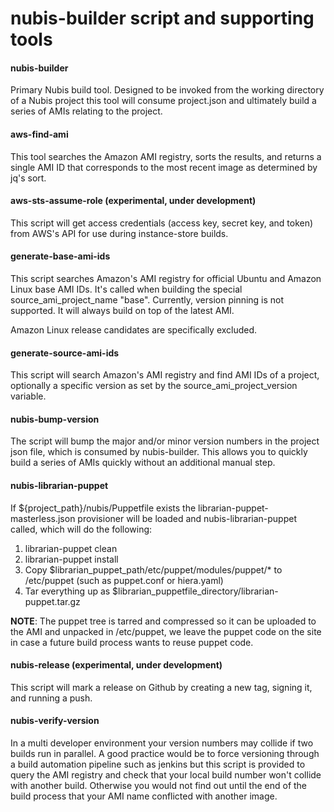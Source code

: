 nubis-builder script and supporting tools
=========================================

#### nubis-builder ####
Primary Nubis build tool. Designed to be invoked from the working directory of a Nubis project this tool will 
consume project.json and ultimately build a series of AMIs relating to the project.

#### aws-find-ami ####
This tool searches the Amazon AMI registry, sorts the results, and returns a single AMI ID
that corresponds to the most recent image as determined by jq's sort.

#### aws-sts-assume-role (experimental, under development) ####
This script will get access credentials (access key, secret key, and token) from AWS's API for use during 
instance-store builds.

#### generate-base-ami-ids ####
This script searches Amazon's AMI registry for official Ubuntu and Amazon Linux base AMI IDs. It's called when 
building the special source_ami_project_name "base". Currently, version pinning is not supported. It will always 
build on top of the latest AMI.

Amazon Linux release candidates are specifically excluded.

#### generate-source-ami-ids ####
This script will search Amazon's AMI registry and find AMI IDs of a project, optionally a
specific version as set by the source_ami_project_version variable.

#### nubis-bump-version ####
The script will bump the major and/or minor version numbers in the project json file, which is consumed by 
nubis-builder. This allows you to quickly build a series of AMIs quickly without an additional manual step.

#### nubis-librarian-puppet ####
If ${project_path}/nubis/Puppetfile exists the librarian-puppet-masterless.json provisioner will be loaded
and nubis-librarian-puppet called, which will do the following:

1. librarian-puppet clean
2. librarian-puppet install
3. Copy $librarian_puppet_path/etc/puppet/modules/puppet/* to /etc/puppet (such as puppet.conf or hiera.yaml)
4. Tar everything up as $librarian_puppetfile_directory/librarian-puppet.tar.gz

**NOTE**: The puppet tree is tarred and compressed so it can be uploaded to the AMI and unpacked in /etc/puppet, 
we leave the puppet code on the site in case a future build process wants to reuse puppet code.

#### nubis-release (experimental, under development) ####
This script will mark a release on Github by creating a new tag, signing it, and running a push.

#### nubis-verify-version ####
In a multi developer environment your version numbers may collide if two builds run in parallel. A good practice 
would be to force versioning through a build automation pipeline such as jenkins but this script is provided to 
query the AMI registry and check that your local build number won't collide with another build. Otherwise you
would not find out until the end of the build process that your AMI name conflicted with another image.
